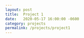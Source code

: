 ```yaml
---
layout: post
title:  Project 1
date:   2020-05-17 16:00:00 -0600
category: projects
permalink: /projects/project1
---
```

